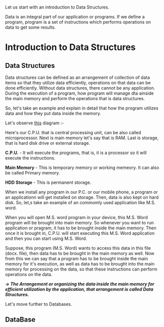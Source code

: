 Let us start with an introduction to Data Structures. 

Data is an integral part of our application or programs. If we define a program, program is a set of instructions which performs operations on data to get some results.

# Introduction to Data Structures
## Data Structures

Data structures can be defined as an arrangement of collection of data items so that they utilize data efficiently, operations on that data can be done efficiently. Without data structures, there cannot be any application. During the execution of a program, how program will manage dta ainside the main memory and perform the operations that is data structures.

So, let's take an example and explain in detail that how the program utilizes data and how they put data inside the memory. 

Let's observe [this](/Introduction/this.png) diagram :- 

Here's our C.P.U. that is central processing unit, can be also called microprocessor. Next is main memory let's say that is RAM. Last is storage, that is hard disk drive or external storage.

**C.P.U.** - It will execute the programs, that is, it is a processor so it will execute the instructions.

**Main Memory** - This is temporary memory or working memeory. It can also be called Primary memory.

**HDD Storage** - This is permanent storage.

When we install any program in our P.C. or our mobile phone, a program or an applicationn will get installed on storage. Then, data is also kept on hard disk. So, let,s take an example of an commomly used application like M.S. word. 

When you will open M.S. word program in your device, this M.S. Word program will be brought into main memory. So whenever you want to run application or pragram, it has to be brought inside the main memory. Then once it is brought in, C.P.U. will start executing this M.S. Word application and then you can start using M.S. Word.

Suppose, this program (M.S. Word) wants to access this data in this file (docx. file), then data has to be brought in the main memory as well. Now from this we can say that a program has to be brought inside the main memory for it's execution, as well as data has to be brought into the main memory for processing on the data, so that these instructions can perform operations on the data. 

***-> The Arrangement or organizing the data inside the main memory for efficient utilization by the application, that arrangement is called Data Structures.***

Let's move further to Databases. 

## DataBase
 

